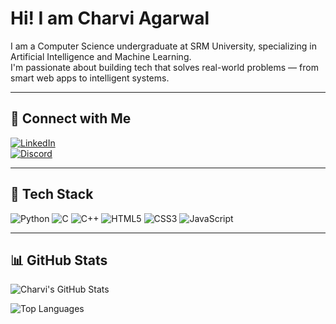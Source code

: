 # Hi! I am Charvi Agarwal

I am a Computer Science undergraduate at SRM University, specializing in Artificial Intelligence and Machine Learning.  
I'm passionate about building tech that solves real-world problems — from smart web apps to intelligent systems.

---

## 🔗 Connect with Me

[![LinkedIn](https://img.shields.io/badge/LinkedIn-Charvi%20Agarwal-blue?style=for-the-badge&logo=linkedin)](https://www.linkedin.com/in/charvi-agarwal-7aa36a335)  
[![Discord](https://img.shields.io/badge/Discord-charvi%231234-5865F2?style=for-the-badge&logo=discord&logoColor=white)](https://discordapp.com/users/1353206538369630279)

---

## 🔧 Tech Stack

![Python](https://img.shields.io/badge/Python-3670A0?style=for-the-badge&logo=python&logoColor=fff)
![C](https://img.shields.io/badge/C-00599C?style=for-the-badge&logo=c&logoColor=white)
![C++](https://img.shields.io/badge/C++-00599C?style=for-the-badge&logo=cplusplus&logoColor=white)
![HTML5](https://img.shields.io/badge/HTML5-E34F26?style=for-the-badge&logo=html5&logoColor=white)
![CSS3](https://img.shields.io/badge/CSS3-1572B6?style=for-the-badge&logo=css3&logoColor=white)
![JavaScript](https://img.shields.io/badge/JavaScript-F7DF1E?style=for-the-badge&logo=javascript&logoColor=black)

---

## 📊 GitHub Stats

![Charvi's GitHub Stats](https://github-readme-stats.vercel.app/api?username=Charvi2812&show_icons=true&theme=radical)

![Top Languages](https://github-readme-stats.vercel.app/api/top-langs/?username=Charvi2812&layout=compact&theme=radical)



